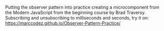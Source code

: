 Putting the observer pattern into practice creating a microcomponent from the Modern JavaScript from the beginning course by Brad Traversy. Subscribing and unsubscribing to milliseconds and seconds, try it on: https://marccodez.github.io/Observer-Pattern-Practice/
